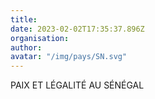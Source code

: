 ```yaml
---
title: 
date: 2023-02-02T17:35:37.896Z
organisation: 
author: 
avatar: "/img/pays/SN.svg"
---
```


PAIX ET LÉGALITÉ AU SÉNÉGAL 